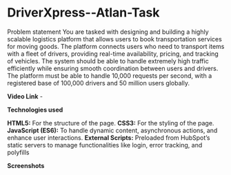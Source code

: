 # DriverXpress--Atlan-Task
Problem statement 
You are tasked with designing and building a highly scalable logistics platform that allows users to book transportation services for moving goods. The platform connects users who need to transport items with a fleet of drivers, providing real-time availability, pricing, and tracking of vehicles. The system should be able to handle extremely high traffic efficiently while ensuring smooth coordination between users and drivers.
The platform must be able to handle 10,000 requests per second, with a registered base of 100,000 drivers and 50 million users globally.

**Video Link** -   


**Technologies used**

**HTML5:** For the structure of the page.
**CSS3:** For the styling of the page.
**JavaScript (ES6):** To handle dynamic content, asynchronous actions, and enhance user interactions.
**External Scripts:** Preloaded from HubSpot’s static servers to manage functionalities like login, error tracking, and polyfills

**Screenshots**
